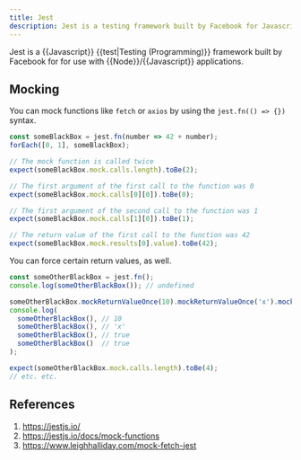 ```yaml
---
title: Jest
description: Jest is a testing framework built by Facebook for Javascript applications.
---
```


Jest is a {{Javascript}} {{test|Testing (Programming)}} framework built by Facebook for for use with {{Node}}/{{Javascript}} applications.

<!--

## Quick Start

Install Jest using `npm i --save-dev jest`.

-->

## Mocking

You can mock functions like `fetch` or `axios` by using the `jest.fn(() => {})` syntax.

```javascript
const someBlackBox = jest.fn(number => 42 + number);
forEach([0, 1], someBlackBox);

// The mock function is called twice
expect(someBlackBox.mock.calls.length).toBe(2);

// The first argument of the first call to the function was 0
expect(someBlackBox.mock.calls[0][0]).toBe(0);

// The first argument of the second call to the function was 1
expect(someBlackBox.mock.calls[1][0]).toBe(1);

// The return value of the first call to the function was 42
expect(someBlackBox.mock.results[0].value).toBe(42);
```

You can force certain return values, as well.

```javascript
const someOtherBlackBox = jest.fn();
console.log(someOtherBlackBox()); // undefined

someOtherBlackBox.mockReturnValueOnce(10).mockReturnValueOnce('x').mockReturnValue(true);
console.log(
  someOtherBlackBox(), // 10
  someOtherBlackBox(), // 'x'
  someOtherBlackBox(), // true
  someOtherBlackBox()  // true
);

expect(someOtherBlackBox.mock.calls.length).toBe(4);
// etc. etc.
```

## References

1. https://jestjs.io/
2. https://jestjs.io/docs/mock-functions
3. https://www.leighhalliday.com/mock-fetch-jest
